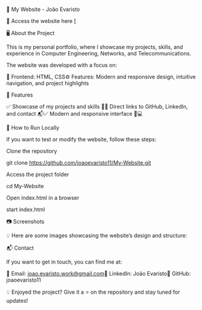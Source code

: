📌 My Website - João Evaristo

🔗 Access the website here [

🖥️ About the Project

This is my personal portfolio, where I showcase my projects, skills, and experience in Computer Engineering, Networks, and Telecommunications.

The website was developed with a focus on:

🎨 Frontend: HTML, CSS⚙️ Features: Modern and responsive design, intuitive navigation, and project highlights

🚀 Features

✅ Showcase of my projects and skills 📂✅ Direct links to GitHub, LinkedIn, and contact 📬✅ Modern and responsive interface 📱💻

🔧 How to Run Locally

If you want to test or modify the website, follow these steps:

Clone the repository

git clone https://github.com/joaoevaristo11/My-Website.git  

Access the project folder

cd My-Website  

Open index.html in a browser

start index.html  

📷 Screenshots

💡 Here are some images showcasing the website’s design and structure:









📬 Contact

If you want to get in touch, you can find me at:

📧 Email: joao.evaristo.work@gmail.com🔗 LinkedIn: João Evaristo🐙 GitHub: joaoevaristo11

💡 Enjoyed the project? Give it a ⭐ on the repository and stay tuned for updates!
